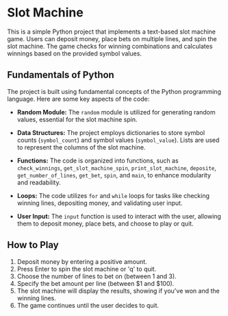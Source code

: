 # Slot Machine

This is a simple Python project that implements a text-based slot machine game. Users can deposit money, place bets on multiple lines, and spin the slot machine. The game checks for winning combinations and calculates winnings based on the provided symbol values.

## Fundamentals of Python

The project is built using fundamental concepts of the Python programming language. Here are some key aspects of the code:

- **Random Module:** The `random` module is utilized for generating random values, essential for the slot machine spin.

- **Data Structures:** The project employs dictionaries to store symbol counts (`symbol_count`) and symbol values (`symbol_value`). Lists are used to represent the columns of the slot machine.

- **Functions:** The code is organized into functions, such as `check_winnings`, `get_slot_machine_spin`, `print_slot_machine`, `deposite`, `get_number_of_lines`, `get_bet`, `spin`, and `main`, to enhance modularity and readability.

- **Loops:** The code utilizes `for` and `while` loops for tasks like checking winning lines, depositing money, and validating user input.

- **User Input:** The `input` function is used to interact with the user, allowing them to deposit money, place bets, and choose to play or quit.

## How to Play

1. Deposit money by entering a positive amount.
2. Press Enter to spin the slot machine or 'q' to quit.
3. Choose the number of lines to bet on (between 1 and 3).
4. Specify the bet amount per line (between $1 and $100).
5. The slot machine will display the results, showing if you've won and the winning lines.
6. The game continues until the user decides to quit.
